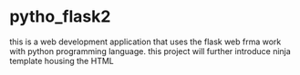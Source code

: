 # pytho_flask2
this is a web development application that uses the flask web frma work with python programming language. this project will further introduce ninja template housing the HTML
